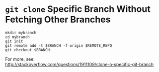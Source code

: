 
# `git clone` Specific Branch Without Fetching Other Branches

    mkdir mybranch
    cd mybranch
    git init
    git remote add -t $BRANCH -f origin $REMOTE_REPO
    git checkout $BRANCH

For more, see:  
<http://stackoverflow.com/questions/1911109/clone-a-specific-git-branch>